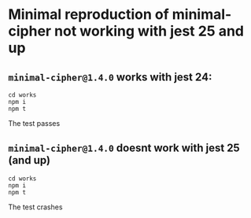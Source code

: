 #  Minimal reproduction of minimal-cipher not working with jest 25 and up

## `minimal-cipher@1.4.0` works with jest 24:

```
cd works
npm i
npm t
```

The test passes

## `minimal-cipher@1.4.0` doesnt work with jest 25 (and up)

```
cd works
npm i
npm t
```

The test crashes
